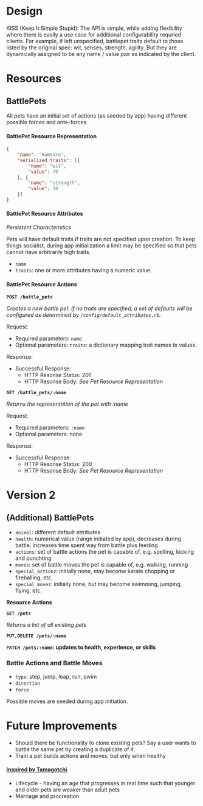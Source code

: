 # Design

KISS (Keep It Simple Stupid): The API is simple, while adding flexibility where there is easily a use case for additional configurability requried clients. For example, if left unspecified, battlepet traits default to those listed by the original spec: wit, senses, strength, agility. But they are dynamically assigned to be any name / value pair as indicated by the client.

# Resources

## BattlePets

All pets have an initial set of actions (as seeded by app) having different possible forces and ante-forces.

#### BattlePet Resource Representation

```json
{
    "name": "Hamtaro",
    "serialized_traits": [{
        "name": "wit",
        "value": 70
    }, {
        "name": "strength",
        "value": 30
    }]
}
```

#### BattlePet Resource Attributes

_Persistent Characteristics_

Pets will have default traits if traits are not specified upon creation. To keep things socialist, during app initialization a limit may be specified so that pets cannot have arbitrarily high traits.

* `name`
* `traits`: one or more attributes having a numeric value.

#### BattlePet Resource Actions

**`POST /battle_pets`**

_Creates a new battle pet. If no traits are specified, a set of defaults will be configured as determined by `/config/default_attributes.rb`._

Request:

* Required parameters: `name`
* Optional parameters: `traits`: a dictionary mapping trait names to values.

Response:

* Successful Response:
    * HTTP Resonse Status: 201
    * HTTP Resonse Body: _See Pet Resource Representation_

**`GET /battle_pets/:name`**

_Returns the representation of the pet with :name_

Request:

* Required parameters: `:name`
* Optional parameters: none

Response:

* Successful Response:
    * HTTP Resonse Status: 200
    * HTTP Resonse Body: _See Pet Resource Representation_

# Version 2

## (Additional) BattlePets

* `animal`: different default attributes
* `health`: numerical value (range initiated by app), decreases during battle, increases time spent way from battle plus feeding
* `actions`: set of battle actions the pet is capable of, e.g. spelling, kicking and punchting
* `moves`: set of battle moves the pet is capable of, e.g. walking, running
* `special_actionz`: initially none, may become karate chopping or fireballing, etc.
* `special_movez`: initially none, but may become swimming, jumping, flying, etc.

**Resource Actions**

**`GET /pets`**

_Returns a list of all existing pets_

**`PUT,DELETE /pets/:name`**

**`PATCH /pets/:name`: updates to health, experience, or skills**

### Battle Actions and Battle Moves

* `type`: step, jump, leap, run, swim
* `direction`
* `force`

Possible moves are seeded during app initiation.

# Future Improvements

* Should there be functionality to clone existing pets? Say a user wants to battle the same pet by creating a duplicate of it.
* Train a pet builds actions and moves, but only when healthy

#### [Inspired by Tamagotchi](https://en.wikipedia.org/wiki/Tamagotchi)

* Lifecycle - having an age that progresses in real time such that younger and older pets are weaker than adult pets
* Marriage and procreation
